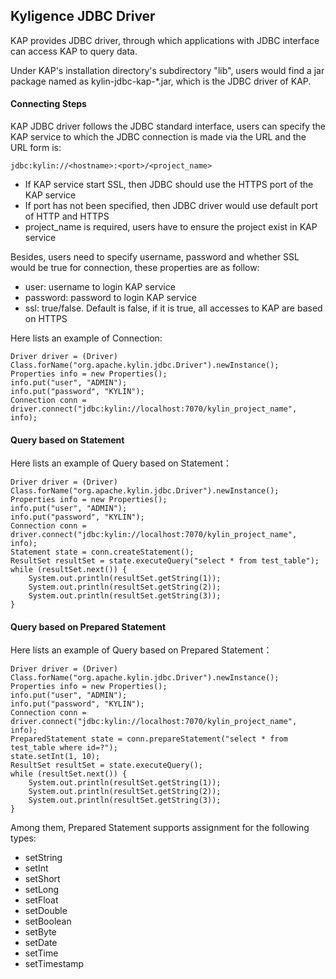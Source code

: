 ## Kyligence JDBC Driver
KAP provides JDBC driver, through which applications with JDBC interface can access KAP to query data.  

Under KAP's installation directory's subdirectory "lib", users would find a jar package named as kylin-jdbc-kap-*.jar, which is the JDBC driver of KAP.

#### Connecting Steps
KAP JDBC driver follows the JDBC standard interface, users can specify the KAP service to which the JDBC connection is made via the URL and the URL form is:

```
jdbc:kylin://<hostname>:<port>/<project_name>
```
* If KAP service start SSL, then JDBC should use the HTTPS port of the KAP service 
* If port has not been specified, then JDBC driver would use default port of HTTP and HTTPS 
* project_name is required, users have to ensure the project exist in KAP service 

Besides, users need to specify username, password and whether SSL would be true for connection, these properties are as follow: 

* user: username to login KAP service
* password: password to login KAP service
* ssl: true/false. Default is false, if it is true, all accesses to KAP are based on HTTPS

Here lists an example of Connection: 

```
Driver driver = (Driver) Class.forName("org.apache.kylin.jdbc.Driver").newInstance();
Properties info = new Properties();
info.put("user", "ADMIN");
info.put("password", "KYLIN");
Connection conn = driver.connect("jdbc:kylin://localhost:7070/kylin_project_name", info);
```

#### Query based on Statement 
Here lists an example of Query based on Statement：
```
Driver driver = (Driver) Class.forName("org.apache.kylin.jdbc.Driver").newInstance();
Properties info = new Properties();
info.put("user", "ADMIN");
info.put("password", "KYLIN");
Connection conn = driver.connect("jdbc:kylin://localhost:7070/kylin_project_name", info);
Statement state = conn.createStatement();
ResultSet resultSet = state.executeQuery("select * from test_table");
while (resultSet.next()) {
    System.out.println(resultSet.getString(1));
    System.out.println(resultSet.getString(2));
    System.out.println(resultSet.getString(3));
}
```


#### Query based on Prepared Statement 
Here lists an example of Query based on Prepared Statement： 

```
Driver driver = (Driver) Class.forName("org.apache.kylin.jdbc.Driver").newInstance();
Properties info = new Properties();
info.put("user", "ADMIN");
info.put("password", "KYLIN");
Connection conn = driver.connect("jdbc:kylin://localhost:7070/kylin_project_name", info);
PreparedStatement state = conn.prepareStatement("select * from test_table where id=?");
state.setInt(1, 10);
ResultSet resultSet = state.executeQuery();
while (resultSet.next()) {
    System.out.println(resultSet.getString(1));
    System.out.println(resultSet.getString(2));
    System.out.println(resultSet.getString(3));
}
```

Among them, Prepared Statement supports assignment for the following types: 

* setString
* setInt
* setShort
* setLong
* setFloat
* setDouble
* setBoolean
* setByte
* setDate
* setTime
* setTimestamp
